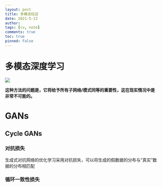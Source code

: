```yaml
---
layout: post
title: 多模态综述
date: 2021-5-13
author: 
tags: [cv, note]
comments: true
toc: true
pinned: False
---
```


<!-- more -->

# 多模态深度学习

![](https://mmbiz.qpic.cn/mmbiz_png/KYSDTmOVZvo1EdSn7KVmTx1gBibXH6D0lr5gvdcY3k8VG7zSA5X5d5ibXPvDgpibMo6A1tHCOkiaV4q605bDCRicMTg/640?wx_fmt=png&tp=webp&wxfrom=5&wx_lazy=1&wx_co=1)


**这种方法的问题是，它将给予所有子网络/模式同等的重要性，这在现实情况中是非常不可能的。**

# GANs

## Cycle GANs

### 对抗损失
生成式对抗网络的优化学习采用对抗损失，可以将生成的假数据的分布与“真实”数据的分布相匹配

### 循环一致性损失

